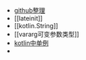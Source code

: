 - [github整理](https://github.com/yangchong211/YCBlogs/tree/master/Kotlin)
- [[lateinit]]
- [[kotlin.String]]
- [[vararg可变参数类型]]
- [kotlin中单例](https://www.jianshu.com/p/2497f6a5a461)
-